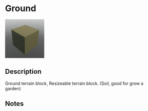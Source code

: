 # Ground

![Ground](../Cropped_Blocks/Terrain/Ground.png)

## Description
<!-- Write a description for this block -->
Ground terrain block, Resizeable terrain block. (Soil, good for grow a garden)

## Notes
<!-- Any extra notes -->